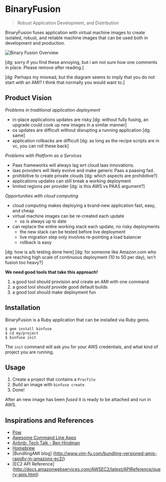 # BinaryFusion

>  Robust Application Development, and Distribution

BinaryFusion fuses application with virtual machine images to create 
isolated, robust, and reliable machine images that can be used both in 
development and production.

![Binary Fusion Overview](https://raw.github.com/jacobgroundwater/binary-fusion/assets/Export/Overview.png)

[dg: sorry if you find these annoying, but i am not sure how one comments in place. Please remove after reading.]

[dg: Perhaps my misread, but the diagram seems to imply that you do not start with an AMI? I think that normally you would want to.]

## Product Vision

_Problems in traditional application deployment_

- in-place applications updates are risky [dg: without fully fusing, an upgrade could cook up new images in a similar manner]
- os updates are difficult without disrupting a running application [dg: same]
- application rollbacks are difficult [dg: as long as the recipe scripts are in vc, you can roll these back]

_Problems with Platform as a Services_
- Paas frameworks will always lag wrt cloud Iaas innovations.
- Iaas providers will likely evolve and make generic Paas a paasing fad.
- prohibitive to create private clouds [dg: which aspects are prohibitive?]
- applications updates can still break a working deployment 
- limited regions per provider [dg: is this AWS vs PAAS argument?]

_Opportunities with cloud computing_

- cloud computing makes deploying a brand-new application fast, easy, and cheap
- virtual machine images can be re-created each update
    - os is always up to date
- can replace the entire working stack each update, no risky deployments
    - the new stack can be tested before live deployment
    - live migration step only involves re-pointing a load balancer
    - rollback is easy

[dg: how is a/b testing done here]
[dg: for someone like Amazon.com who are reaching high scale of continuous deployment (10 to 50 per day), isn't fusion too heavy?]


**We need good tools that take this approach!**

1. a good tool should provision and create an AMI with one command
2. a good tool should provide good default builds
3. a good tool should make deployment fun

## Installation

BinaryFusion is a Ruby application that can be installed via Ruby gems.

    $ gem install binfuse
    $ cd my/project
    $ binfuse init

The `init` command will ask you for your AWS credentials,
and what kind of project you are running.

## Usage

1. Create a project that contains a `Procfile`
2. Build an image with `binfuse create`
3. Done!

After an new image has been _fused_ it is ready to be attached and run in AWS.

## Inspirations and References

- [Pow](http://pow.cx/)
- [Awesome Command Line Apps](http://www.awesomecommandlineapps.com/)
- [Airbnb: Tech Talk - Ben Hindman](https://www.youtube.com/watch?v=Hal00g8o1iY)
- [Homebrew](http://mxcl.github.com/homebrew/)
- [BundlingAMI blog] (http://www.vim-fu.com/bundling-versioned-amis-rapidly-in-amazons-ec2/)
- [EC2 API Reference] (http://docs.amazonwebservices.com/AWSEC2/latest/APIReference/query-apis.html)
